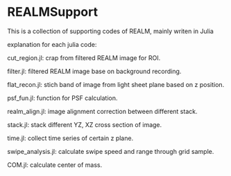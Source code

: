 # REALMSupport

This is a collection of supporting codes of REALM, mainly writen in Julia

explanation for each julia code:


cut_region.jl: crap from filtered REALM image for ROI.

filter.jl: filtered REALM image base on background recording.

flat_recon.jl: stich band of image from light sheet plane based on z position.


psf_fun.jl: function for PSF calculation.

realm_align.jl: image alignment correction between different stack.

stack.jl: stack different YZ, XZ cross section of image.

time.jl: collect time series of certain z plane.

swipe_analysis.jl: calculate swipe speed and range through grid sample.

COM.jl: calculate center of mass.



